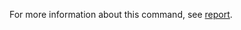 For more information about this command, see [report](https://docs.digital.ai/bundle/TE/page/report.html).